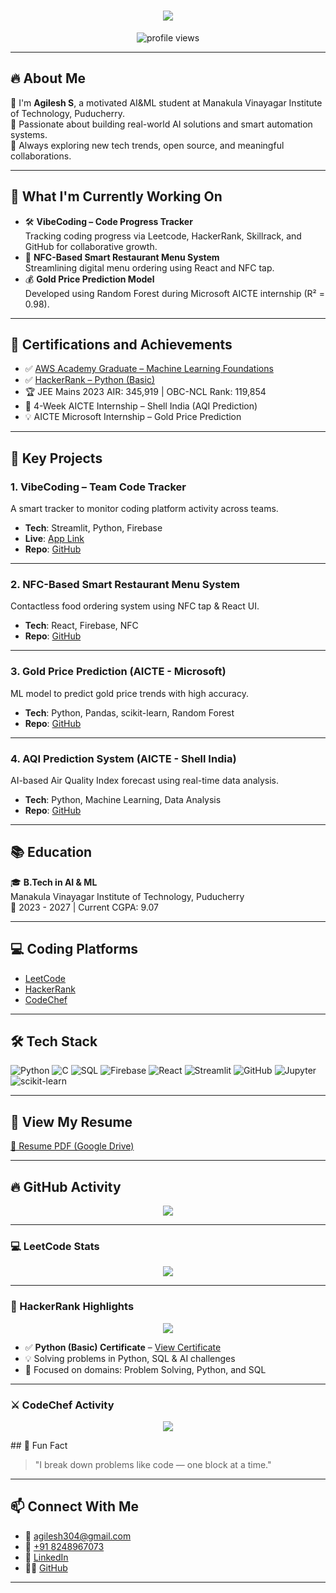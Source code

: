 
<!--
**agilesh304/agilesh304** is a ✨ _special_ ✨ repository because its `README.md` (this file) appears on your GitHub profile.

Here are some ideas to get you started:

- 🔭 I’m currently working on ...
- 🌱 I’m currently learning ...
- 👯 I’m looking to collaborate on ...
- 🤔 I’m looking for help with ...
- 💬 Ask me about ...
- 📫 How to reach me: ...
- 😄 Pronouns: ...
- ⚡ Fun fact: ...
-->
<h1 align="center">
  <img src="https://readme-typing-svg.demolab.com?font=Fira+Code&weight=600&size=24&pause=1000&color=blue&center=true&vCenter=true&random=false&width=435&lines=Hey+there%2C+I'm+Agilesh+S!" />
</h1>

<p align="center">
  <img src="https://komarev.com/ghpvc/?username=agilesh304&color=blueviolet" alt="profile views" />
</p>

---

## 🔥 About Me

👋 I'm **Agilesh S**, a motivated AI&ML student at Manakula Vinayagar Institute of Technology, Puducherry.  
🚀 Passionate about building real-world AI solutions and smart automation systems.  
🧠 Always exploring new tech trends, open source, and meaningful collaborations.

---

## 🔨 What I'm Currently Working On

- 🛠️ **VibeCoding – Code Progress Tracker**  
  Tracking coding progress via Leetcode, HackerRank, Skillrack, and GitHub for collaborative growth.
- 🧾 **NFC-Based Smart Restaurant Menu System**  
  Streamlining digital menu ordering using React and NFC tap.
- 💰 **Gold Price Prediction Model**  
  Developed using Random Forest during Microsoft AICTE internship (R² = 0.98).

---

## 🏅 Certifications and Achievements

- ✅ [AWS Academy Graduate – Machine Learning Foundations](https://www.credly.com/badges/637de4d3-466e-4c0d-a669-7d4bc33cee88/public_url)  
- ✅ [HackerRank – Python (Basic)](https://www.hackerrank.com/profile/agilesh304)
- 🏆 JEE Mains 2023 AIR: 345,919 | OBC-NCL Rank: 119,854
- 🧠 4-Week AICTE Internship – Shell India (AQI Prediction)
- 💡 AICTE Microsoft Internship – Gold Price Prediction

---

## 🌟 Key Projects

### 1. VibeCoding – Team Code Tracker
A smart tracker to monitor coding platform activity across teams.
- **Tech**: Streamlit, Python, Firebase
- **Live**: [App Link](https://aimlbytebreakers.streamlit.app/)
- **Repo**: [GitHub](https://github.com/agilesh304)

---

### 2. NFC-Based Smart Restaurant Menu System
Contactless food ordering system using NFC tap & React UI.
- **Tech**: React, Firebase, NFC
- **Repo**: [GitHub](https://github.com/agilesh304/NFC-Restaurant-menu)

---

### 3. Gold Price Prediction (AICTE - Microsoft)
ML model to predict gold price trends with high accuracy.
- **Tech**: Python, Pandas, scikit-learn, Random Forest
- **Repo**: [GitHub](https://github.com/agilesh304/Gold-Price-Prediction)

---

### 4. AQI Prediction System (AICTE - Shell India)
AI-based Air Quality Index forecast using real-time data analysis.
- **Tech**: Python, Machine Learning, Data Analysis
- **Repo**: [GitHub](https://github.com/agilesh304/AICTE-AQI-Model-Project-Assignment)

---

## 📚 Education

🎓 **B.Tech in AI & ML**  
Manakula Vinayagar Institute of Technology, Puducherry  
📅 2023 - 2027 | Current CGPA: 9.07

---

## 💻 Coding Platforms

- [LeetCode](https://leetcode.com/u/agilesh304/)
- [HackerRank](https://www.hackerrank.com/profile/agilesh304)
- [CodeChef](https://www.codechef.com/users/agilesh304)

---

## 🛠 Tech Stack

![Python](https://img.shields.io/badge/Python-3776AB?style=for-the-badge&logo=python&logoColor=white)
![C](https://img.shields.io/badge/C-00599C?style=for-the-badge&logo=c&logoColor=white)
![SQL](https://img.shields.io/badge/SQL-4479A1?style=for-the-badge&logo=MySQL&logoColor=white)
![Firebase](https://img.shields.io/badge/Firebase-FFCA28?style=for-the-badge&logo=firebase&logoColor=black)
![React](https://img.shields.io/badge/React-20232A?style=for-the-badge&logo=react&logoColor=61DAFB)
![Streamlit](https://img.shields.io/badge/Streamlit-FF4B4B?style=for-the-badge&logo=streamlit&logoColor=white)
![GitHub](https://img.shields.io/badge/GitHub-181717?style=for-the-badge&logo=github&logoColor=white)
![Jupyter](https://img.shields.io/badge/Jupyter-F37626?style=for-the-badge&logo=jupyter&logoColor=white)
![scikit-learn](https://img.shields.io/badge/scikit--learn-F7931E?style=for-the-badge&logo=scikit-learn&logoColor=white)

---

## 📄 View My Resume

[📄 Resume PDF (Google Drive)](https://drive.google.com/file/d/1AAdEL44gZCD8KIBhjduZ1yZLEyx3opca/view?usp=drivesdk)

---

## 🔥 GitHub Activity

<p align="center">
  <img src="https://github-readme-activity-graph.vercel.app/graph?username=agilesh304&theme=react-dark&hide_border=false&area=true" />
</p>

---
### 💻 LeetCode Stats
<p align="center">
  <img src="https://leetcard.jacoblin.cool/agilesh304?theme=dark&font=Fira+Code&ext=heatmap" />
</p>

---

### 🧠 HackerRank Highlights
<p align="center">
  <a href="https://www.hackerrank.com/profile/agilesh304" target="_blank">
    <img src="https://img.shields.io/badge/HackerRank-Profile-2EC866?style=for-the-badge&logo=HackerRank&logoColor=white" />
  </a>
</p>

- ✅ **Python (Basic) Certificate** – [View Certificate](https://www.hackerrank.com/certificates)
- 💡 Solving problems in Python, SQL & AI challenges
- 🎯 Focused on domains: Problem Solving, Python, and SQL

---

### ⚔️ CodeChef Activity
<p align="center">
  <a href="https://www.codechef.com/users/agilesh304" target="_blank">
    <img src="https://img.shields.io/badge/CodeChef-Profile-5B4638?style=for-the-badge&logo=codechef&logoColor=white" />
  </a>
</p>
## 💬 Fun Fact

> "I break down problems like code — one block at a time."

---

## 📫 Connect With Me

- 📧 [agilesh304@gmail.com](mailto:agilesh304@gmail.com)
- 📱 [+91 8248967073](tel:+918248967073)
- 💼 [LinkedIn](https://www.linkedin.com/in/agilesh-s-252b5a290)
- 🧑‍💻 [GitHub](https://github.com/agilesh304)

---



